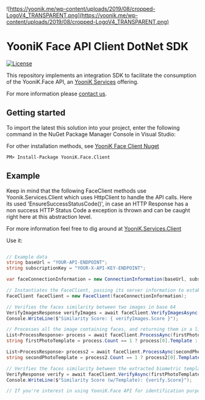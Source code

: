 
![https://yoonik.me/wp-content/uploads/2019/08/cropped-LogoV4_TRANSPARENT.png](https://yoonik.me/wp-content/uploads/2019/08/cropped-LogoV4_TRANSPARENT.png)

# YooniK Face API Client DotNet SDK

[![License](https://img.shields.io/pypi/l/yk_face.svg)](https://github.com/dev-yoonik/YK-Face-DotNetCore-SDK/blob/master/LICENSE)

This repository implements an integration SDK to facilitate the consumption of the YooniK.Face API, an [YooniK Services](https://yoonik.me) offering.

For more information please [contact us](mailto:info@yoonik.me).

## Getting started

To import the latest this solution into your project, enter the following command in the NuGet Package Manager Console in Visual Studio:

For other installation methods, see [YooniK Face Client Nuget](https://www.nuget.org/packages/YooniK.Face.Client/)

```
PM> Install-Package YooniK.Face.Client
```



## Example


Keep in mind that the following FaceClient methods use Yoonik.Services.Client which uses HttpClient to handle the API calls. Here its used 'EnsureSuccessStatusCode()', in case an HTTP Response has a non success HTTP Status Code a exception is thrown and can be caught right here at this abstraction level.

For more information feel free to dig around at [YooniK.Services.Client](https://github.com/dev-yoonik/YK-Services-Client-DotNetCore/)

Use it:

```csharp

// Example data
string baseUrl = "YOUR-API-ENDPOINT";
string subscriptionKey = "YOUR-X-API-KEY-ENDPOINT";

var faceConnectionInformation = new ConnectionInformation(baseUrl, subscriptionKey);

// Instantiates the FaceClient, passing its server information to establish a connection
FaceClient faceClient = new FaceClient(faceConnectionInformation);

// Verifies the faces similarity between two images in base 64
VerifyImagesResponse verifyImages = await faceClient.VerifyImagesAsync(firstPhotoInBase64, secondPhotoInBase64);
Console.WriteLine($"Similarity Score: { verifyImages.Score }");

// Processes all the image containing faces, and returning them in a list. This photo only contains one face. 
List<ProcessResponse> process = await faceClient.ProcessAync(firstPhotoInBase64);
string firstPhotoTemplate = process.Count == 1 ? process[0].Template : null;

List<ProcessResponse> process2 = await faceClient.ProcessAync(secondPhotoInBase64);
string secondPhotoTemplate = process2.Count == 1 ? process2[0].Template : null;

// Verifies the faces similarity between the extracted biometric template from the processed images
VerifyResponse verify = await faceClient.VerifyAsync(firstPhotoTemplate, secondPhotoTemplate);
Console.WriteLine($"Similarity Score (w/Template): {verify.Score}");

// If you're interest in using YooniK.Face API for identification purposes, please visit our sample project.

```